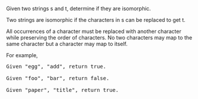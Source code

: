 Given two strings s and t, determine if they are isomorphic.

Two strings are isomorphic if the characters in s can be replaced to get t.

All occurrences of a character must be replaced with another character while preserving the order of characters. No two characters may map to the same character but a character may map to itself.

For example,
<pre>
Given "egg", "add", return true.

Given "foo", "bar", return false.

Given "paper", "title", return true.
</pre>

